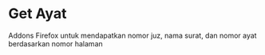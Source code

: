 # Get Ayat

Addons Firefox untuk mendapatkan nomor juz, nama surat, dan nomor ayat berdasarkan nomor halaman
